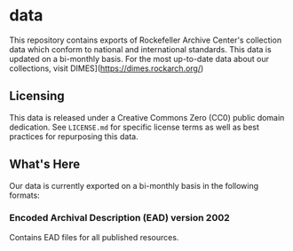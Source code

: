 # data
This repository contains exports of Rockefeller Archive Center's collection data which conform to national and international standards. This data is updated on a bi-monthly basis. For the most up-to-date data about our collections, visit DIMES](https://dimes.rockarch.org/)

## Licensing
This data is released under a Creative Commons Zero (CC0) public domain dedication. See `LICENSE.md` for specific license terms as well as best practices for repurposing this data.

## What's Here
Our data is currently exported on a bi-monthly basis in the following formats:

### Encoded Archival Description (EAD) version 2002
Contains EAD files for all published resources.
